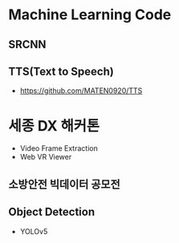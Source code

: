 # Machine Learning Code
## SRCNN
## TTS(Text to Speech)
- https://github.com/MATEN0920/TTS
# 세종 DX 해커톤
- Video Frame Extraction
- Web VR Viewer
## 소방안전 빅데이터 공모전
## Object Detection
- YOLOv5
